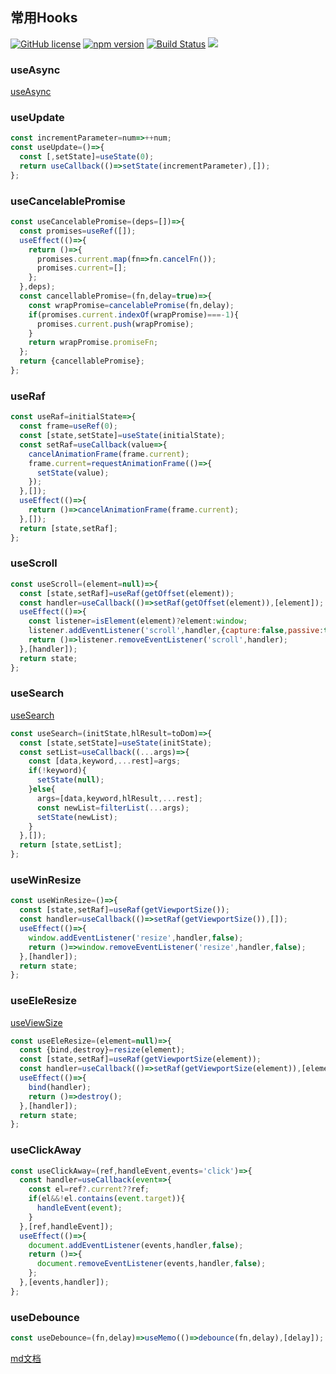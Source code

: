 ## 常用Hooks

[![GitHub license](https://img.shields.io/badge/license-MIT-blue.svg)](https://github.com/ahyiru/use/blob/develop/LICENSE)
[![npm version](https://img.shields.io/npm/v/@huxy/use.svg)](https://www.npmjs.com/package/@huxy/use)
[![Build Status](https://api.travis-ci.com/ahyiru/use.svg?branch=master)](https://app.travis-ci.com/github/ahyiru/use)
[![](https://img.shields.io/badge/blog-ihuxy-blue.svg)](http://ihuxy.com/)

<!--![useClickAway](./useClickAway.png)-->


### useAsync

[useAsync](./useAsync.md)

### useUpdate

```javascript
const incrementParameter=num=>++num;
const useUpdate=()=>{
  const [,setState]=useState(0);
  return useCallback(()=>setState(incrementParameter),[]);
};

```

### useCancelablePromise

```javascript
const useCancelablePromise=(deps=[])=>{
  const promises=useRef([]);
  useEffect(()=>{
    return ()=>{
      promises.current.map(fn=>fn.cancelFn());
      promises.current=[];
    };
  },deps);
  const cancellablePromise=(fn,delay=true)=>{
    const wrapPromise=cancelablePromise(fn,delay);
    if(promises.current.indexOf(wrapPromise)===-1){
      promises.current.push(wrapPromise);
    }
    return wrapPromise.promiseFn;
  };
  return {cancellablePromise};
};

```

### useRaf

```javascript
const useRaf=initialState=>{
  const frame=useRef(0);
  const [state,setState]=useState(initialState);
  const setRaf=useCallback(value=>{
    cancelAnimationFrame(frame.current);
    frame.current=requestAnimationFrame(()=>{
      setState(value);
    });
  },[]);
  useEffect(()=>{
    return ()=>cancelAnimationFrame(frame.current);
  },[]);
  return [state,setRaf];
};

```

### useScroll

```javascript
const useScroll=(element=null)=>{
  const [state,setRaf]=useRaf(getOffset(element));
  const handler=useCallback(()=>setRaf(getOffset(element)),[element]);
  useEffect(()=>{
    const listener=isElement(element)?element:window;
    listener.addEventListener('scroll',handler,{capture:false,passive:true});
    return ()=>listener.removeEventListener('scroll',handler);
  },[handler]);
  return state;
};

```

### useSearch

[useSearch](./useSearch.md)

```javascript
const useSearch=(initState,hlResult=toDom)=>{
  const [state,setState]=useState(initState);
  const setList=useCallback((...args)=>{
    const [data,keyword,...rest]=args;
    if(!keyword){
      setState(null);
    }else{
      args=[data,keyword,hlResult,...rest];
      const newList=filterList(...args);
      setState(newList);
    }
  },[]);
  return [state,setList];
};

```

### useWinResize

```javascript
const useWinResize=()=>{
  const [state,setRaf]=useRaf(getViewportSize());
  const handler=useCallback(()=>setRaf(getViewportSize()),[]);
  useEffect(()=>{
    window.addEventListener('resize',handler,false);
    return ()=>window.removeEventListener('resize',handler,false);
  },[handler]);
  return state;
};

```

### useEleResize

[useViewSize](./useViewSize.md)

```javascript
const useEleResize=(element=null)=>{
  const {bind,destroy}=resize(element);
  const [state,setRaf]=useRaf(getViewportSize(element));
  const handler=useCallback(()=>setRaf(getViewportSize(element)),[element]);
  useEffect(()=>{
    bind(handler);
    return ()=>destroy();
  },[handler]);
  return state;
};

```

### useClickAway

```javascript
const useClickAway=(ref,handleEvent,events='click')=>{
  const handler=useCallback(event=>{
    const el=ref?.current??ref;
    if(el&&!el.contains(event.target)){
      handleEvent(event);
    }
  },[ref,handleEvent]);
  useEffect(()=>{
    document.addEventListener(events,handler,false);
    return ()=>{
      document.removeEventListener(events,handler,false);
    };
  },[events,handler]);
};

```

### useDebounce

```javascript
const useDebounce=(fn,delay)=>useMemo(()=>debounce(fn,delay),[delay]);

```

[md文档](http://ihuxy.com:8010/)